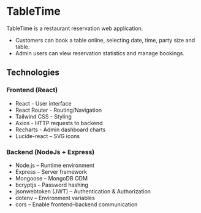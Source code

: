 # TableTime

TableTime is a restaurant reservation web application.
- Customers can book a table online, selecting date, time, party size and table.
- Admin users can view reservation statistics and manage bookings.

## Technologies

### Frontend (React)
- React - User interface
- React Router - Routing/Navigation
- Tailwind CSS - Styling
- Axios - HTTP requests to backend
- Recharts - Admin dashboard charts
- Lucide-react – SVG icons

### Backend (NodeJs + Express)
- Node.js – Runtime environment
- Express – Server framework
- Mongoose – MongoDB ODM
- bcryptjs – Password hashing
- jsonwebtoken (JWT) – Authentication & Authorization
- dotenv – Environment variables
- cors – Enable frontend–backend communication